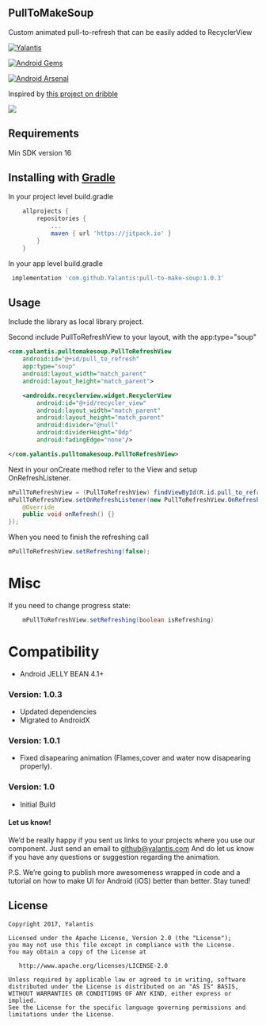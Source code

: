 ## PullToMakeSoup

Custom animated pull-to-refresh that can be easily added to RecyclerView

[![Yalantis](https://raw.githubusercontent.com/Yalantis/PullToMakeSoup/master/PullToMakeSoupDemo/Resouces/badge_dark.png)](https://yalantis.com/?utm_source=github)

[![Android Gems](http://www.android-gems.com/badge/Yalantis/pull-to-make-soup.svg?branch=master)](http://www.android-gems.com/lib/Yalantis/pull-to-make-soup)

[![Android Arsenal](https://img.shields.io/badge/Android%20Arsenal-PullToMakeSoup-brightgreen.svg?style=flat)](http://android-arsenal.com/details/1/3588)


Inspired by [this project on dribble](https://dribbble.com/shots/2074667-Recipe-Finder-v-2)


<img src="https://raw.githubusercontent.com/Yalantis/PullToMakeSoup/master/PullToMakeSoupDemo/Resouces/recipe-finder.gif" />

## Requirements

Min SDK version 16

## Installing with [Gradle](http://gradle.org/)

In your project level build.gradle

```groovy
 	allprojects {
		repositories {
			...
			maven { url 'https://jitpack.io' }
		}
	}
```

In your app level build.gradle

```groovy
 implementation 'com.github.Yalantis:pull-to-make-soup:1.0.3'
```

## Usage

Include the library as local library project.

Second include PullToRefreshView to your layout, with the app:type="soup"

```xml
<com.yalantis.pulltomakesoup.PullToRefreshView
    android:id="@+id/pull_to_refresh"
    app:type="soup"
    android:layout_width="match_parent"
    android:layout_height="match_parent">

    <androidx.recyclerview.widget.RecyclerView
        android:id="@+id/recycler_view"
        android:layout_width="match_parent"
        android:layout_height="match_parent"
        android:divider="@null"
        android:dividerHeight="0dp"
        android:fadingEdge="none"/>

</com.yalantis.pulltomakesoup.PullToRefreshView>
```

Next in your onCreate method refer to the View and setup OnRefreshListener.

```java
mPullToRefreshView = (PullToRefreshView) findViewById(R.id.pull_to_refresh);
mPullToRefreshView.setOnRefreshListener(new PullToRefreshView.OnRefreshListener() {
    @Override
    public void onRefresh() {}
});
```

When you need to finish the refreshing call

```java
mPullToRefreshView.setRefreshing(false);
```

# Misc
If you need to change progress state:
```java
	mPullToRefreshView.setRefreshing(boolean isRefreshing)
```
# Compatibility
  
  * Android JELLY BEAN 4.1+


### Version: 1.0.3

  * Updated dependencies
  * Migrated to AndroidX

### Version: 1.0.1

  * Fixed disapearing animation (Flames,cover and water now disapearing properly).

### Version: 1.0

  * Initial Build

#### Let us know!

We’d be really happy if you sent us links to your projects where you use our component. Just send an email to github@yalantis.com And do let us know if you have any questions or suggestion regarding the animation. 

P.S. We’re going to publish more awesomeness wrapped in code and a tutorial on how to make UI for Android (iOS) better than better. Stay tuned!

## License

    Copyright 2017, Yalantis

    Licensed under the Apache License, Version 2.0 (the "License");
    you may not use this file except in compliance with the License.
    You may obtain a copy of the License at

       http://www.apache.org/licenses/LICENSE-2.0

    Unless required by applicable law or agreed to in writing, software
    distributed under the License is distributed on an "AS IS" BASIS,
    WITHOUT WARRANTIES OR CONDITIONS OF ANY KIND, either express or implied.
    See the License for the specific language governing permissions and
    limitations under the License.
